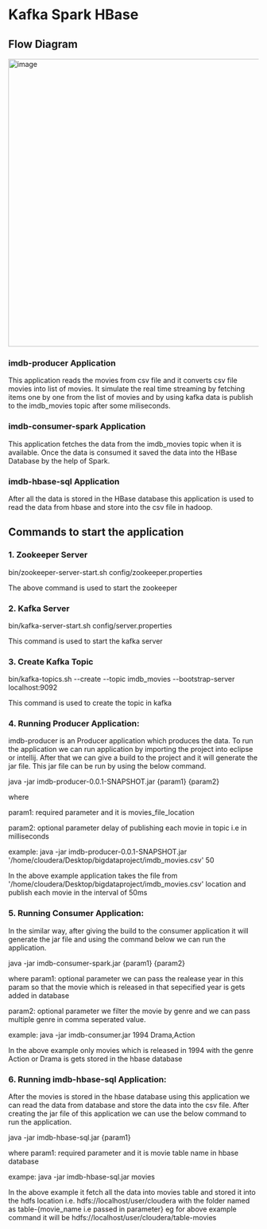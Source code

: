 # Kafka Spark HBase

## Flow Diagram
<div><img width="578" alt="image" src="https://user-images.githubusercontent.com/54440920/192112762-904e3450-ca69-4d83-8253-b0c93b5d272f.png"></div>

### imdb-producer Application
This application reads the movies from csv file and it converts csv file movies into list of movies. It simulate the real time streaming by fetching items one by one from the list of movies and by using kafka data is publish to the imdb_movies topic after some miliseconds.

### imdb-consumer-spark Application
This application fetches the data from the imdb_movies topic when it is available. Once the data is consumed it saved the data into the HBase Database by the help of Spark. 

### imdb-hbase-sql Application
After all the data is stored in the HBase database this application is used to read the data from hbase and store into the csv file in hadoop.

## Commands to start the application
### 1. Zookeeper Server
bin/zookeeper-server-start.sh config/zookeeper.properties

The above command is used to start the zookeeper

### 2. Kafka Server
bin/kafka-server-start.sh config/server.properties

This command is used to start the kafka server

### 3. Create Kafka Topic
bin/kafka-topics.sh --create --topic imdb_movies --bootstrap-server localhost:9092

This command is used to create the topic in kafka


### 4. Running Producer Application:
imdb-producer is an Producer application which produces the data. To run the application we can run application by importing the project into eclipse or intellij. After that we can give a build to the project and it will generate the jar file. This jar file can be run by using the below command. 

java -jar imdb-producer-0.0.1-SNAPSHOT.jar {param1} {param2}

where 

param1: required parameter and it is movies_file_location

param2: optional parameter delay of publishing each movie in topic i.e in milliseconds
      
example: java -jar imdb-producer-0.0.1-SNAPSHOT.jar '/home/cloudera/Desktop/bigdataproject/imdb_movies.csv' 50

In the above example application takes the file from '/home/cloudera/Desktop/bigdataproject/imdb_movies.csv' location and publish each movie in the interval of 50ms


### 5. Running Consumer Application:
In the similar way, after giving the build to the consumer application it will generate the jar file and using the command below we can run the application.

java -jar imdb-consumer-spark.jar {param1}  {param2}

where 
param1: optional parameter we can pass the realease year in this param so that the movie which is released in that sepecified year is gets added in database

param2: optional parameter we filter the movie by genre and we can pass multiple genre in comma seperated value.

example: java -jar imdb-consumer.jar 1994 Drama,Action

In the above example only movies which is released in 1994 with the genre Action or Drama is gets stored in the hbase database

### 6. Running imdb-hbase-sql Application:
After the movies is stored in the hbase database using this application we can read the data from database and store the data into the csv file. After creating the jar file of this application we can use the below command to run the application. 

java -jar imdb-hbase-sql.jar {param1}

where param1: required parameter and it is movie table name in hbase database

exampe: java -jar imdb-hbase-sql.jar movies

In the above example it fetch all the data into movies table and stored it into the hdfs location i.e. hdfs://localhost/user/cloudera with the folder named as table-{movie_name i.e passed in parameter} eg for above example command it will be hdfs://localhost/user/cloudera/table-movies








